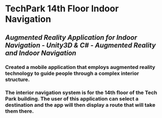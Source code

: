 # TechPark 14th Floor Indoor Navigation
## ***Augmented Reality Application for Indoor Navigation - Unity3D & C# - Augmented Reality and Indoor Navigation***
### Created a mobile application that employs augmented reality technology to guide people through a complex interior structure.
### The interior navigation system is for the 14th floor of the Tech Park building. The user of this application can select a destination and the app will then display a route that will take them there.
